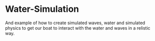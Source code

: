 # Water-Simulation
And example of how to create simulated waves, water and simulated physics to get our boat to interact with the water and waves in a relistic way.
